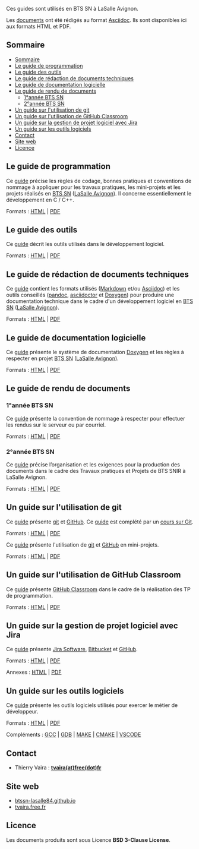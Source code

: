 Ces guides sont utilisés en BTS SN à LaSalle Avignon.

Les [documents](https://github.com/btssn-lasalle84/guides-developpement-logiciel) ont été rédigés au format [Asciidoc](https://asciidoc.org/). Ils sont disponibles ici aux formats HTML et PDF.

## Sommaire

- [Sommaire](#sommaire)
- [Le guide de programmation](#le-guide-de-programmation)
- [Le guide des outils](#le-guide-des-outils)
- [Le guide de rédaction de documents techniques](#le-guide-de-rédaction-de-documents-techniques)
- [Le guide de documentation logicielle](#le-guide-de-documentation-logicielle)
- [Le guide de rendu de documents](#le-guide-de-rendu-de-documents)
	- [1°année BTS SN](#1année-bts-sn)
	- [2°année BTS SN](#2année-bts-sn)
- [Un guide sur l'utilisation de git](#un-guide-sur-lutilisation-de-git)
- [Un guide sur l'utilisation de GitHub Classroom](#un-guide-sur-lutilisation-de-github-classroom)
- [Un guide sur la gestion de projet logiciel avec Jira](#un-guide-sur-la-gestion-de-projet-logiciel-avec-jira)
- [Un guide sur les outils logiciels](#un-guide-sur-les-outils-logiciels)
- [Contact](#contact)
- [Site web](#site-web)
- [Licence](#licence)

## Le guide de programmation

Ce [guide](https://btssn-lasalle84.github.io/guides-developpement-logiciel/guide-programmation-btssn.html) précise les règles de codage, bonnes pratiques et conventions de nommage à appliquer pour les travaux pratiques, les mini-projets et les projets réalisés en [BTS SN](http://www.lasalle84.net/bts-sn.html) ([LaSalle Avignon](http://www.lasalle84.net/)). Il concerne essentiellement le développement en C / C++.

Formats : [HTML](https://btssn-lasalle84.github.io/guides-developpement-logiciel/guide-programmation-btssn.html) | [PDF](https://btssn-lasalle84.github.io/guides-developpement-logiciel/guides-pdf/guide-programmation-btssn.pdf)

## Le guide des outils

Ce [guide](https://btssn-lasalle84.github.io/guides-developpement-logiciel/guide-outils.html) décrit les outils utilisés dans le développement logiciel.

Formats : [HTML](https://btssn-lasalle84.github.io/guides-developpement-logiciel/guide-outils.html) | [PDF](https://btssn-lasalle84.github.io/guides-developpement-logiciel/guides-pdf/guide-outils.pdf)

## Le guide de rédaction de documents techniques

Ce [guide](https://btssn-lasalle84.github.io/guides-developpement-logiciel/guide-redaction-btssn.html) contient les formats utilisés ([Markdown](https://daringfireball.net/projects/markdown/) et/ou [Asciidoc](https://asciidoc.org/)) et les outils conseillés ([pandoc](https://pandoc.org/), [asciidoctor](https://asciidoctor.org/) et [Doxygen](https://www.doxygen.nl/index.html)) pour produire une documentation technique dans le cadre d'un développement logiciel en [BTS SN](http://www.lasalle84.net/bts-sn.html) ([LaSalle Avignon](http://www.lasalle84.net/)).

Formats : [HTML](https://btssn-lasalle84.github.io/guides-developpement-logiciel/guide-redaction-btssn.html) | [PDF](https://btssn-lasalle84.github.io/guides-developpement-logiciel/guides-pdf/guide-redaction-btssn.pdf)

## Le guide de documentation logicielle

Ce [guide](https://btssn-lasalle84.github.io/guides-developpement-logiciel/guide-doxygen-btssn.html) présente le système de documentation [Doxygen](https://www.doxygen.nl/index.html) et les règles à respecter en projet  [BTS SN](http://www.lasalle84.net/bts-sn.html) ([LaSalle Avignon](http://www.lasalle84.net/)).

Formats : [HTML](https://btssn-lasalle84.github.io/guides-developpement-logiciel/guide-doxygen-btssn.html) | [PDF](https://btssn-lasalle84.github.io/guides-developpement-logiciel/guides-pdf/guide-doxygen-btssn.pdf)

## Le guide de rendu de documents

### 1°année BTS SN

Ce [guide](https://btssn-lasalle84.github.io/guides-developpement-logiciel/guide-rendu-document-1btssn.html) présente la convention de nommage à respecter pour effectuer les rendus sur le serveur ou par courriel.

Formats : [HTML](https://btssn-lasalle84.github.io/guides-developpement-logiciel/guide-rendu-document-1btssn.html) | [PDF](https://btssn-lasalle84.github.io/guides-developpement-logiciel/guides-pdf/guide-rendu-document-1btssn.pdf)

### 2°année BTS SN

Ce [guide](https://btssn-lasalle84.github.io/guides-developpement-logiciel/guide-rendu-document-2btssnir.html) précise l’organisation et les exigences pour la production des documents dans le cadre des Travaux pratiques et Projets de BTS SNIR à LaSalle Avignon.

Formats : [HTML](https://btssn-lasalle84.github.io/guides-developpement-logiciel/guide-rendu-document-2btssnir.html) | [PDF](https://btssn-lasalle84.github.io/guides-developpement-logiciel/guides-pdf/guide-rendu-document-2btssnir.pdf)

## Un guide sur l'utilisation de git

Ce [guide](https://btssn-lasalle84.github.io/guides-developpement-logiciel/git.html) présente [git](https://git-scm.com/) et [GitHub](https://github.com/). Ce [guide](https://btssn-lasalle84.github.io/guides-developpement-logiciel/git.html) est complété par un [cours sur Git](https://btssn-lasalle84.github.io/guides-developpement-logiciel/guides-pdf/cours-git.pdf).

Formats : [HTML](https://btssn-lasalle84.github.io/guides-developpement-logiciel/git.html) | [PDF](https://btssn-lasalle84.github.io/guides-developpement-logiciel/guides-pdf/git.pdf)

Ce [guide](https://btssn-lasalle84.github.io/guides-developpement-logiciel/premier-pas-git.html) présente l'utilisation de [git](https://git-scm.com/) et [GitHub](https://github.com/) en mini-projets.

Formats : [HTML](https://btssn-lasalle84.github.io/guides-developpement-logiciel/premier-pas-git.html) | [PDF](https://btssn-lasalle84.github.io/guides-developpement-logiciel/guides-pdf/premier-pas-git.pdf)

## Un guide sur l'utilisation de GitHub Classroom

Ce [guide](https://btssn-lasalle84.github.io/guides-developpement-logiciel/guide-classroom.html) présente [GitHub Classroom](https://classroom.github.com/) dans le cadre de la réalisation des TP de programmation.

Formats : [HTML](https://btssn-lasalle84.github.io/guides-developpement-logiciel/guide-classroom.html) | [PDF](https://btssn-lasalle84.github.io/guides-developpement-logiciel/guides-pdf/guide-classroom.pdf)

## Un guide sur la gestion de projet logiciel avec Jira

Ce [guide](https://btssn-lasalle84.github.io/guides-developpement-logiciel/jira.html) présente [Jira Software](https://www.atlassian.com/fr/software/jira), [Bitbucket](https://bitbucket.org/) et [GitHub](https://github.com/).

Formats : [HTML](https://btssn-lasalle84.github.io/guides-developpement-logiciel/jira.html) | [PDF](https://btssn-lasalle84.github.io/guides-developpement-logiciel/guides-pdf/jira.pdf)

Annexes : [HTML](https://btssn-lasalle84.github.io/guides-developpement-logiciel/annexes-jira.html) | [PDF](https://btssn-lasalle84.github.io/guides-developpement-logiciel/guides-pdf/annexes-jira.pdf)

## Un guide sur les outils logiciels

Ce [guide](https://btssn-lasalle84.github.io/guides-developpement-logiciel/guide-outils.html) présente les outils logiciels utilisés pour exercer le métier de développeur.

Formats : [HTML](https://btssn-lasalle84.github.io/guides-developpement-logiciel/guide-outils.html) | [PDF](https://btssn-lasalle84.github.io/guides-developpement-logiciel/guides-pdf/guide-outils.pdf)

Compléments : [GCC](https://btssn-lasalle84.github.io/guides-developpement-logiciel/guides-pdf/gcc.pdf) | [GDB](https://btssn-lasalle84.github.io/guides-developpement-logiciel/guides-pdf/gdb.pdf) | [MAKE](https://btssn-lasalle84.github.io/guides-developpement-logiciel/guides-pdf/make.pdf) | [CMAKE](https://btssn-lasalle84.github.io/guides-developpement-logiciel/guides-pdf/cmake.pdf) | [VSCODE](https://btssn-lasalle84.github.io/guides-developpement-logiciel/guides-pdf/vscode.pdf)

## Contact

- Thierry Vaira : **[tvaira(at)free(dot)fr](mailto:tvaira@free.fr)**

## Site web

- [btssn-lasalle84.github.io](https://btssn-lasalle84.github.io/guides-developpement-logiciel/)
- [tvaira.free.fr](http://tvaira.free.fr/)

## Licence

Les documents produits sont sous Licence **BSD 3-Clause License**.
